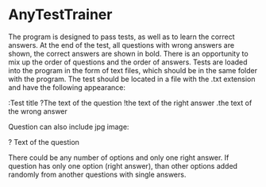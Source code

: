 # AnyTestTrainer
The program is designed to pass tests, as well as to learn the correct answers. At the end of the test, all questions with wrong answers are shown, the correct answers are shown in bold.
There is an opportunity to mix up the order of questions and the order of answers.
Tests are loaded into the program in the form of text files, which should be in the same folder with the program.
The test should be located in a file with the .txt extension and have the following appearance:

:Test title
?The text of the question
!the text of the right answer
.the text of the wrong answer

Question can also include jpg image:

?<path to the image> Text of the question
  
There could be any number of options and only one right answer. If question has only one option (right answer), than other options added randomly from another questions with single answers.
